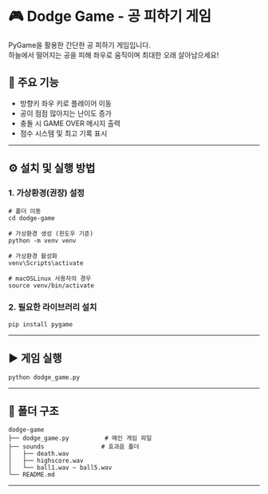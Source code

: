 # 🎮 Dodge Game - 공 피하기 게임

PyGame을 활용한 간단한 공 피하기 게임입니다.  
하늘에서 떨어지는 공을 피해 좌우로 움직이며 최대한 오래 살아남으세요!

## 📌 주요 기능

- 방향키 좌우 키로 플레이어 이동
- 공이 점점 많아지는 난이도 증가
- 충돌 시 GAME OVER 메시지 출력
- 점수 시스템 및 최고 기록 표시

---

## ⚙️ 설치 및 실행 방법

### 1. 가상환경(권장) 설정

    # 폴더 이동
    cd dodge-game

    # 가상환경 생성 (윈도우 기준)
    python -m venv venv

    # 가상환경 활성화
    venv\Scripts\activate

    # macOSLinux 사용자의 경우
    source venv/bin/activate

### 2. 필요한 라이브러리 설치

    pip install pygame

---

## ▶️ 게임 실행

    python dodge_game.py

---

## 📁 폴더 구조

    dodge-game
    ├── dodge_game.py          # 메인 게임 파일
    ├── sounds                # 효과음 폴더
    │   ├── death.wav
    │   ├── highscore.wav
    │   └── ball1.wav ~ ball5.wav
    └── README.md

---
